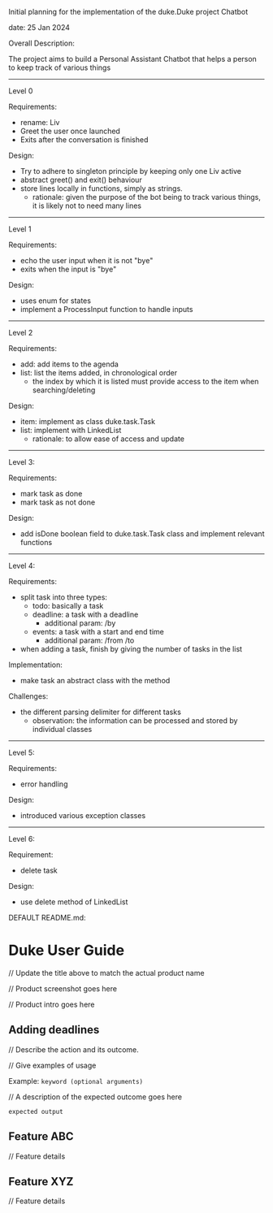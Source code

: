 Initial planning for the implementation of the duke.Duke project Chatbot

date: 25 Jan 2024

Overall Description:

The project aims to build a Personal Assistant Chatbot that helps a person to keep track of various things


_____________________________________________________

Level 0

Requirements:
- rename: Liv
- Greet the user once launched
- Exits after the conversation is finished

Design:
- Try to adhere to singleton principle by keeping only one Liv active
- abstract greet() and exit() behaviour
- store lines locally in functions, simply as strings. 
	- rationale: given the purpose of the bot being to track various things, it is likely not to need many lines

_____________________________________________________

Level 1

Requirements:
- echo the user input when it is not "bye"
- exits when the input is "bye"

Design:
- uses enum for states
- implement a ProcessInput function to handle inputs


_____________________________________________________

Level 2

Requirements:
- add: add items to the agenda
- list: list the items added, in chronological order
	- the index by which it is listed must provide access to the item when searching/deleting

Design:
- item: implement as class duke.task.Task
- list: implement with LinkedList
	- rationale: to allow ease of access and update


_____________________________________________________

Level 3:

Requirements:
- mark task as done
- mark task as not done

Design:
- add isDone boolean field to duke.task.Task class and implement relevant functions



_____________________________________________________

Level 4:

Requirements:
- split task into three types:
	- todo: basically a task
	- deadline: a task with a deadline
		- additional param: /by
	- events: a task with a start and end time
		- additional param: /from /to
- when adding a task, finish by giving the number of tasks in the list

Implementation:
- make task an abstract class with the method 

Challenges:
- the different parsing delimiter for different tasks
	- observation: the information can be processed and stored by individual classes



_____________________________________________________

Level 5:

Requirements:
- error handling

Design:
- introduced various exception classes



_____________________________________________________

Level 6:

Requirement:
- delete task

Design:
- use delete method of LinkedList

DEFAULT README.md:

# Duke User Guide

// Update the title above to match the actual product name

// Product screenshot goes here

// Product intro goes here

## Adding deadlines

// Describe the action and its outcome.

// Give examples of usage

Example: `keyword (optional arguments)`

// A description of the expected outcome goes here

```
expected output
```

## Feature ABC

// Feature details


## Feature XYZ

// Feature details
